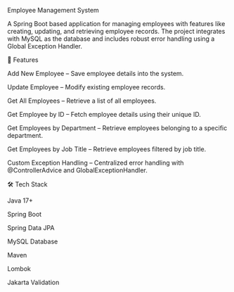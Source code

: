 Employee Management System

A Spring Boot based application for managing employees with features like creating, updating, and retrieving employee records. The project integrates with MySQL as the database and includes robust error handling using a Global Exception Handler.

🚀 Features

Add New Employee – Save employee details into the system.

Update Employee – Modify existing employee records.

Get All Employees – Retrieve a list of all employees.

Get Employee by ID – Fetch employee details using their unique ID.

Get Employees by Department – Retrieve employees belonging to a specific department.

Get Employees by Job Title – Retrieve employees filtered by job title.

Custom Exception Handling – Centralized error handling with @ControllerAdvice and GlobalExceptionHandler.

🛠️ Tech Stack

Java 17+

Spring Boot

Spring Data JPA

MySQL Database

Maven

Lombok

Jakarta Validation
